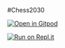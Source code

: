 #Chess2030

[![Open in Gitpod](https://gitpod.io/button/open-in-gitpod.svg)](https://gitpod.io/#https://github.com/Taonga07/Chess2030)

[![Run on Repl.it](https://repl.it/badge/github/Taonga07/Chess2030)](https://repl.it/github/Taonga07/Chess2030)
